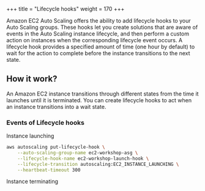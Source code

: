 +++
title = "Lifecycle hooks"
weight = 170
+++

Amazon EC2 Auto Scaling offers the ability to add lifecycle hooks to your Auto Scaling groups. These hooks let you create solutions that are aware of events in the Auto Scaling instance lifecycle, and then perform a custom action on instances when the corresponding lifecycle event occurs. A lifecycle hook provides a specified amount of time (one hour by default) to wait for the action to complete before the instance transitions to the next state.

## How it work?

An Amazon EC2 instance transitions through different states from the time it launches until it is terminated. You can create lifecycle hooks to act when an instance transitions into a wait state.

### Events of Lifecycle hooks

Instance launching

```bash
aws autoscaling put-lifecycle-hook \
    --auto-scaling-group-name ec2-workshop-asg \
    --lifecycle-hook-name ec2-workshop-launch-hook \
    --lifecycle-transition autoscaling:EC2_INSTANCE_LAUNCHING \
    --heartbeat-timeout 300
```

Instance terminating